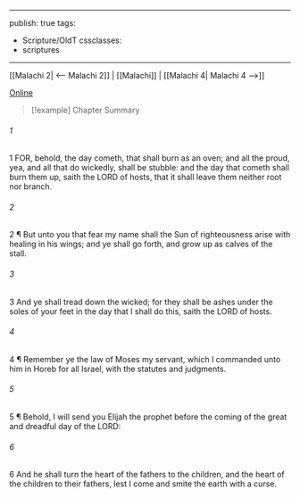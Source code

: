 

---
publish: true
tags:
  - Scripture/OldT
cssclasses:
  - scriptures
---
[[Malachi 2| <-- Malachi 2]] | [[Malachi]] | [[Malachi 4| Malachi 4 -->]]

[Online](https://churchofjesuschrist.org/study/scriptures/ot/mal/4?lang=eng)

>[!example] Chapter Summary
>
###### 1
1 FOR, behold, the day cometh, that shall burn as an oven; and all the proud, yea, and all that do wickedly, shall be stubble: and the day that cometh shall burn them up, saith the LORD of hosts, that it shall leave them neither root nor branch.
###### 2
2 ¶ But unto you that fear my name shall the Sun of righteousness arise with healing in his wings; and ye shall go forth, and grow up as calves of the stall.
###### 3
3 And ye shall tread down the wicked; for they shall be ashes under the soles of your feet in the day that I shall do this, saith the LORD of hosts.
###### 4
4 ¶ Remember ye the law of Moses my servant, which I commanded unto him in Horeb for all Israel, with the statutes and judgments.
###### 5
5 ¶ Behold, I will send you Elijah the prophet before the coming of the great and dreadful day of the LORD:
###### 6
6 And he shall turn the heart of the fathers to the children, and the heart of the children to their fathers, lest I come and smite the earth with a curse.



